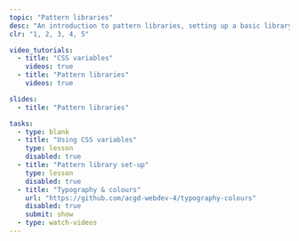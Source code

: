 ```yaml
---
topic: "Pattern libraries"
desc: "An introduction to pattern libraries, setting up a basic library, and populating it with typography-related styles."
clr: "1, 2, 3, 4, 5"

video_tutorials:
  - title: "CSS variables"
    videos: true
  - title: "Pattern libraries"
    videos: true

slides:
  - title: "Pattern libraries"

tasks:
  - type: blank
  - title: "Using CSS variables"
    type: lesson
    disabled: true
  - title: "Pattern library set-up"
    type: lesson
    disabled: true
  - title: "Typography & colours"
    url: "https://github.com/acgd-webdev-4/typography-colours"
    disabled: true
    submit: show
  - type: watch-videos
---
```


